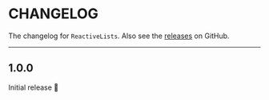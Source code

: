# CHANGELOG

The changelog for `ReactiveLists`. Also see the [releases](https://github.com/plangrid/ReactiveLists/releases) on GitHub.

------


1.0.0
-----

Initial release 🎉
